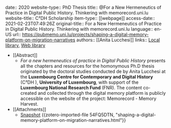 date:: 2020
website-type:: PhD Thesis
title:: @For a New Hermeneutics of Practice in Digital Public History. Thinkering with memorecord.uni.lu
website-title:: C²DH Scholarship
item-type:: [[webpage]]
access-date:: 2021-02-23T07:49:26Z
original-title:: For a New Hermeneutics of Practice in Digital Public History. Thinkering with memorecord.uni.lu
language:: en-US
url:: https://pubmemo.uni.lu/projects/shaping-a-digital-memory-platform-on-migration-narratives
authors:: [[Anita Lucchesi]]
links:: [Local library](zotero://select/groups/2386895/items/NDUPFMBX), [Web library](https://www.zotero.org/groups/2386895/items/NDUPFMBX)

- [[Abstract]]
	- *For a new hermeneutics of practice in Digital Public History* presents all the chapters and resources for the homonymous Ph.D thesis originated by the doctoral studies conducted de by Anita Lucchesi at the **Luxembourg Centre for Contemporary and Digital History** (C²DH ), **University of Luxembourg**, with support of the **Luxembourg National Research Fund** (FNR).  The content co-created and collected through the digital memory platform is publicly accessible on the website of the project: Memorecord - Memory Harvest.
- [[Attachments]]
	- [Snapshot](https://pubmemo.uni.lu/projects/shaping-a-digital-memory-platform-on-migration-narratives) {{zotero-imported-file 54FQ5DTN, "shaping-a-digital-memory-platform-on-migration-narratives.html"}}